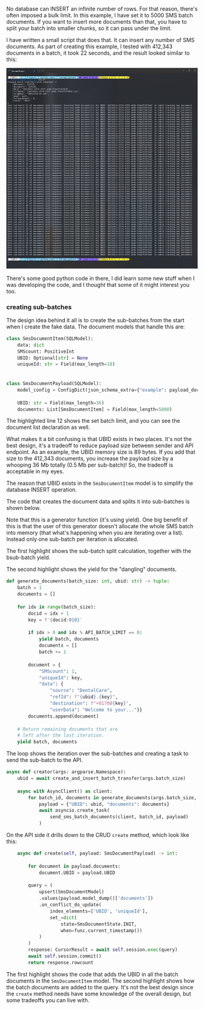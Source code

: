 No database can INSERT an infinite number of rows. For that reason, there's often imposed
a bulk limit. In this example, I have set it to 5000 SMS batch documents. If you want to
insert more documents than that, you have to split your batch into smaller chunks, so it can
pass under the limit.

I have written a small script that does that. It can insert any number of SMS documents.
As part of creating this example, I tested with 412,343 documents in a batch, it took 22 seconds,
and the result looked similar to this:

[![ALT_TEXT](images/bauta_batch_creation.png)](images/bauta_batch_creation.png "Click to enlarge")

There's some good python code in there, I did learn some new stuff when I was developing the code,
and I thought that some of it might interest you too.

### creating sub-batches

The design idea behind it all is to create the sub-batches from the start when I create the fake data.
The document models that handle this are:

``` py linenums="1" hl_lines="12" title="snippet from: app/sms_document/models.py"
class SmsDocumentItem(SQLModel):
    data: dict
    SMScount: PositiveInt
    UBID: Optional[str] = None
    uniqueId: str = Field(max_length=10)


class SmsDocumentPayload(SQLModel):
    model_config = ConfigDict(json_schema_extra={"example": payload_documentation})

    UBID: str = Field(max_length=36)
    documents: List[SmsDocumentItem] = Field(max_length=5000)
```

The highlighted line 12 shows the set batch limit, and you can see the document list
declaration as well.

What makes it a bit confusing is that UBID exists in two places. It's not the best design,
it's a tradeoff to reduce payload size between sender and API endpoint. As an example, the UBID memory
size is 89 bytes. If you add that size to the 412,343 documents, you increase the payload size by a
whooping 36 Mb totally (0.5 Mb per sub-batch)! So, the tradeoff is acceptable in my eyes.

The reason that UBID exists in the `SmsDocumentItem` model is to simplify the database INSERT operation.

The code that creates the document data and splits it into sub-batches is shown below.

Note that this is a generator function (it's using yield). One big benefit of this is that the
user of this generator doesn't allocate the whole SMS batch into memory (that what's happening
when you are iterating over a list). Instead only one sub-batch per iteration is allocated.

The first highlight shows the sub-batch split calculation, together with the bsub-batch yield.

The second highlight shows the yield for the "dangling" documents.

``` py linenums="1" hl_lines="9-10 26" title="snippet from: insert_bigger_batch.py"
def generate_documents(batch_size: int, ubid: str) -> tuple:
    batch = 1
    documents = []

    for idx in range(batch_size):
        docid = idx + 1
        key = f'{docid:010}'

        if idx > 0 and idx % API_BATCH_LIMIT == 0:
            yield batch, documents
            documents = []
            batch += 1

        document = {
            "SMScount": 1,
            "uniqueId": key,
            "data": {
                "source": "DentalCare",
                "refId": f"{ubid}.{key}",
                "destination": f"+01708{key}",
                "userData": "Welcome to your..."}}
        documents.append(document)

    # Return remaining documents that are
    # left after the last iteration.
    yield batch, documents
```

The loop shows the iteration over the sub-batches and creating a task to send the sub-batch
to the API.

``` py linenums="1" title="snippet from: insert_bigger_batch.py"
async def creator(args: argparse.Namespace):
    ubid = await create_and_insert_batch_transfer(args.batch_size)

    async with AsyncClient() as client:
        for batch_id, documents in generate_documents(args.batch_size, ubid):
            payload = {"UBID": ubid, "documents": documents}
            await asyncio.create_task(
                send_sms_batch_documents(client, batch_id, payload)
            )
```

On the API side it drills down to the CRUD `create` method, which look like this:

``` py linenums="1" hl_lines="3-4 8" title="snippet from: app/sms_document/sms_document_crud.py"
    async def create(self, payload: SmsDocumentPayload) -> int:

        for document in payload.documents:
            document.UBID = payload.UBID

        query = (
            upsert(SmsDocumentModel)
            .values(payload.model_dump()['documents'])
            .on_conflict_do_update(
                index_elements=['UBID', 'uniqueId'],
                set_=dict(
                    state=SmsDocumentState.INIT,
                    when=func.current_timestamp())
            )
        )
        response: CursorResult = await self.session.exec(query)
        await self.session.commit()
        return response.rowcount
```

The first highlight shows the code that adds the UBID in all the batch documents in the
`SmsDocumentItem` model. The second highlight shows how the batch documents are added to the query.
It's not the best design since the `create` method needs have some knowledge of the overall design,
but some tradeoffs you can live with.
